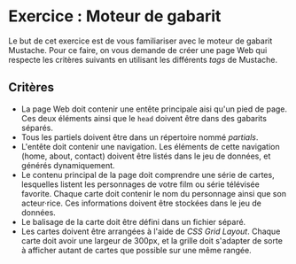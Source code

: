 # Exercice : Moteur de gabarit

Le but de cet exercice est de vous familiariser avec le moteur de
gabarit Mustache. Pour ce faire, on vous demande de créer une page
Web qui respecte les critères suivants en utilisant les différents
*tags* de Mustache.

## Critères

 *  La page Web doit contenir une entête principale aisi qu'un
    pied de page. Ces deux éléments ainsi que le `head` doivent
    être dans des gabarits séparés.
 *  Tous les partiels doivent être dans un répertoire nommé
    *partials*.
 *  L'entête doit contenir une navigation. Les éléments de cette
    navigation (home, about, contact) doivent être listés dans le
    jeu de données, et générés dynamiquement.
 *  Le contenu principal de la page doit comprendre une série
    de cartes, lesquelles listent les personnages de votre film
    ou série télévisée favorite. Chaque carte doit contenir
    le nom du personnage ainsi que son acteur·rice. Ces informations
    doivent être stockées dans le jeu de données.
 *  Le balisage de la carte doit être défini dans un fichier séparé.
 *  Les cartes doivent être arrangées à l'aide de *CSS Grid Layout*.
    Chaque carte doit avoir une largeur de 300px, et la grille doit
    s'adapter de sorte à afficher autant de cartes que possible sur
    une même rangée.
